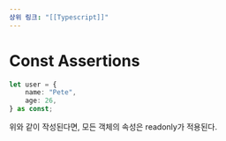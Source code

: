 ```yaml
---
상위 링크: "[[Typescript]]"
---
```

# Const Assertions
```typescript
let user = {
	name: "Pete",
	age: 26,
} as const;
```
위와 같이 작성된다면, 모든 객체의 속성은 readonly가 적용된다.